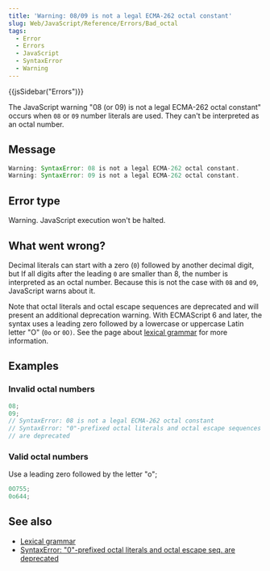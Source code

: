 ```yaml
---
title: 'Warning: 08/09 is not a legal ECMA-262 octal constant'
slug: Web/JavaScript/Reference/Errors/Bad_octal
tags:
  - Error
  - Errors
  - JavaScript
  - SyntaxError
  - Warning
---
```

{{jsSidebar("Errors")}}

The JavaScript warning "08 (or 09) is not a legal ECMA-262 octal constant"
occurs when `08` or `09` number literals are used. They can't be interpreted as
an octal number.

## Message

```js
Warning: SyntaxError: 08 is not a legal ECMA-262 octal constant.
Warning: SyntaxError: 09 is not a legal ECMA-262 octal constant.
```

## Error type

Warning. JavaScript execution won't be halted.

## What went wrong?

Decimal literals can start with a zero (`0`) followed by another decimal digit,
but If all digits after the leading `0` are smaller than 8, the number is
interpreted as an octal number. Because this is not the case with `08` and `09`,
JavaScript warns about it.

Note that octal literals and octal escape sequences are deprecated and will
present an additional deprecation warning. With ECMAScript 6 and later, the
syntax uses a leading zero followed by a lowercase or uppercase Latin letter "O"
(`0o` or `0O)`. See the page about
[lexical grammar](/en-US/docs/Web/JavaScript/Reference/Lexical_grammar#octal)
for more information.

## Examples

### Invalid octal numbers

```js example-bad
08;
09;
// SyntaxError: 08 is not a legal ECMA-262 octal constant
// SyntaxError: "0"-prefixed octal literals and octal escape sequences
// are deprecated
```

### Valid octal numbers

Use a leading zero followed by the letter "o";

```js example-good
0O755;
0o644;
```

## See also

*   [Lexical grammar](/en-US/docs/Web/JavaScript/Reference/Lexical_grammar#octal)
*   [SyntaxError: "0"-prefixed octal literals and octal escape seq. are deprecated](/en-US/docs/Web/JavaScript/Reference/Errors/Deprecated_octal)
